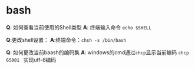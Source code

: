 # bash


**Q**: 如何查看当前使用的Shell类型
**A**: 终端输入命令 `echo $SHELL`

**Q**:更改shell设置：
**A**:终端命令：`chsh -s /bin/bash`

**Q**: 如何更改当前baash的编码集
**A**: 
windows的cmd通过`chcp`显示当前编码
`chcp 65001 ` 实现utf-8编码

